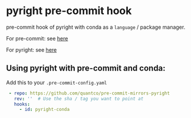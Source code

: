 # pyright pre-commit hook

pre-commit hook of pyright with conda as a `language` / package manager.

For pre-commit: see [here](https://github.com/pre-commit/pre-commit)

For pyright: see [here](https://github.com/microsoft/pyright)

## Using pyright with pre-commit and conda:

Add this to your `.pre-commit-config.yaml`

```yaml
 - repo: https://github.com/quantco/pre-commit-mirrors-pyright
   rev: ''  # Use the sha / tag you want to point at
   hooks:
     - id: pyright-conda
```
